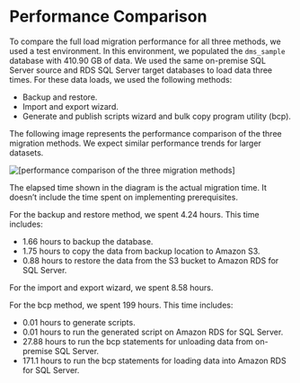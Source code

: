 # Performance Comparison<a name="chap-manageddatabases.sql-server-rds-sql-server-performance"></a>

To compare the full load migration performance for all three methods, we used a test environment\. In this environment, we populated the `dms_sample` database with 410\.90 GB of data\. We used the same on\-premise SQL Server source and RDS SQL Server target databases to load data three times\. For these data loads, we used the following methods:
+ Backup and restore\.
+ Import and export wizard\.
+ Generate and publish scripts wizard and bulk copy program utility \(bcp\)\.

The following image represents the performance comparison of the three migration methods\. We expect similar performance trends for larger datasets\.

![\[performance comparison of the three migration methods\]](http://docs.aws.amazon.com/dms/latest/sbs/images/sql-server-rds-sql-server-performance.png)

The elapsed time shown in the diagram is the actual migration time\. It doesn’t include the time spent on implementing prerequisites\.

For the backup and restore method, we spent 4\.24 hours\. This time includes:
+ 1\.66 hours to backup the database\.
+ 1\.75 hours to copy the data from backup location to Amazon S3\.
+ 0\.88 hours to restore the data from the S3 bucket to Amazon RDS for SQL Server\.

For the import and export wizard, we spent 8\.58 hours\.

For the bcp method, we spent 199 hours\. This time includes:
+ 0\.01 hours to generate scripts\.
+ 0\.01 hours to run the generated script on Amazon RDS for SQL Server\.
+ 27\.88 hours to run the bcp statements for unloading data from on\-premise SQL Server\.
+ 171\.1 hours to run the bcp statements for loading data into Amazon RDS for SQL Server\.